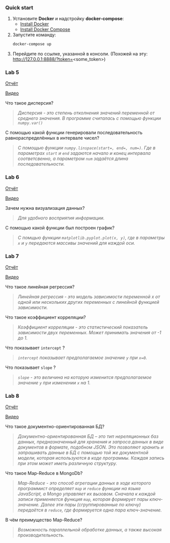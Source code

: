 ### Quick start

1) Установите __Docker__ и надстройку __docker-compose__:
    * [Install Docker][1]
    * [Install Docker Compose][2]
2) Запустите команду:
    ```bash
    docker-compose up
    ```
3) Перейдите по ссылке, указанной в консоли. (Похожей на эту: http://127.0.0.1:8888/?token=<some_token>)

[1]: https://docs.docker.com/install/linux/docker-ce/
[2]: https://docs.docker.com/compose/install/

### Lab 5

[Отчёт](https://drive.google.com/open?id=10QIBfKIZxDNHtw19GYbmruI1KBKQR-T5)

[Видео](https://drive.google.com/file/d/1r2gnmqBSGJvwFQGI8LmUwCFF76Nyw4qX)

Что такое дисперсия?
> _Дисперсия - это степень отколнения значений переменной от среднего значения. 
> В программе считалась с помощью функции `numpy.var()`_

С помощью какой функции генерировали последовательность равнораспределённых в интервале чисел?
> _С помощью функции `numpy.linspace(start=, end=, num=)`. 
> Где в параметрах `start` и `end` задаются начало и конец интервала соответсвенно, 
> а параметром `num` задаётся длина последовательности._

### Lab 6

[Отчёт](https://drive.google.com/open?id=1I3tKWcJe353XKVMLiMejY5j9CWqfIUQ2)

[Видео](https://drive.google.com/file/d/1r2gnmqBSGJvwFQGI8LmUwCFF76Nyw4qX?t=2m32s)

Зачем нужна визуализация данных?
> _Для удобного восприятия информации._

С помощью какой функции был построен график?
> _С помщью функции `matplotlib.pyplot.plot(x, y)`, где в параметры `x` и `y` передаются массивы значений 
> для каждой оси._

### Lab 7

[Отчёт](https://drive.google.com/open?id=1CKZrU1wZlDLY7v3iYt9-ZxMoHWq4Tpbf)

[Видео](https://drive.google.com/file/d/1r2gnmqBSGJvwFQGI8LmUwCFF76Nyw4qX?t=8m07s)

Что такое линейная регрессия?
> _Линейная регрессия - это модель зависимости переменной x от одной или нескольких других переменных 
> с линейной функцией зависимости._

Что такое коэффициент корреляции?
> _Коэффициент корреляции - это статистический показатель зависимости двух переменных. 
> Может принимать значения от -1 до 1._

Что показывает `intercept` ?
> _`intercept` показывает предполагаемое значение `y` при `x=0`._

Что показывает `slope` ?
> _`slope` - это величина на которую изменится предполагаемое значение `y` при изменении `x` на 1._

### Lab 8

[Отчёт](https://drive.google.com/open?id=1J5C1znZWrp6YOAx5hHntVFU5WjxPzXGF)

[Видео](https://drive.google.com/file/d/1r2gnmqBSGJvwFQGI8LmUwCFF76Nyw4qX?t=11m33s)

Что такое документно-ориентированная БД? 
> _Документно-ориентированная БД – это тип нереляционных баз данных, предназначенный для хранения и запроса данных 
> в виде документов в формате, подобном JSON. Это позволяют хранить и запрашивать данные в БД с помощью той же 
> документной модели, которая используются в коде программы. Каждая запись при этом может иметь различную структуру._

Что такое Map-Reduce в MongoDb?
> _Map-Reduce - это способ агрегации данных в ходе которого программист определяет `map` и `reduce` функции на 
> языке JavaScript, а Mongo управляет их вызовом. Сначала к каждой записи применяется функция `map`, 
> которая формирует пары ключ-значение. Далее эти пары (сгруппированные по ключу) передаётся в `reduce`, 
> где формируется одна пара ключ-значение._

В чём преимущество Map-Reduce?
> _Возможность параллельной обработке данных, а также высокая производительность._
